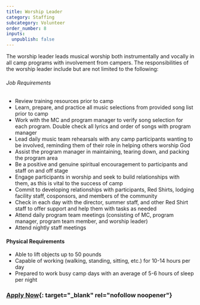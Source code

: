 ```yaml
---
title: Worship Leader
category: Staffing
subcategory: Volunteer
order_number: 8
inputs:
  unpublish: false
---
```

The worship leader leads musical worship both instrumentally and vocally in all camp programs with involvement from campers. The responsibilities of the worship leader include but are not limited to the following:

###### Job Requirements

* Review training resources prior to camp
* Learn, prepare, and practice all music selections from provided song list prior to camp
* Work with the MC and program manager to verify song selection for each program. Double check all lyrics and order of songs with program manager
* Lead daily music team rehearsals with any camp participants wanting to be involved, reminding them of their role in helping others worship God
* Assist the program manager in maintaining, tearing down, and packing the program area
* Be a positive and genuine spiritual encouragement to participants and staff on and off stage
* Engage participants in worship and seek to build relationships with them, as this is vital to the success of camp
* Commit to developing relationships with participants, Red Shirts, lodging facility staff, cosponsors, and members of the community
* Check in each day with the director, summer staff, and other Red Shirt staff to offer support and help them with tasks as needed
* Attend daily program team meetings (consisting of MC, program manager, program team member, and worship leader)
* Attend nightly staff meetings

#### Physical Requirements

* Able to lift objects up to 50 pounds
* Capable of working (walking, standing, sitting, etc.) for 10-14 hours per day
* Prepared to work busy camp days with an average of 5-6 hours of sleep per night

### [Apply Now](https://argentasoftware.com/interfaces/gmt/frmLoginStaffPortal.aspx){: target="_blank" rel="nofollow noopener"}